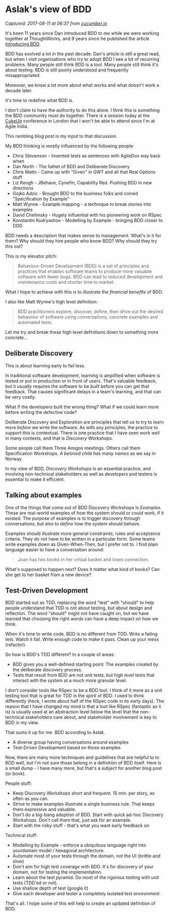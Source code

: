 # Aslak's view of BDD

_Captured: 2017-08-11 at 06:37 from [cucumber.io](https://cucumber.io/blog/2015/03/27/aslaks-view-of-bdd?utm_content=buffer3d94d&utm_medium=social&utm_source=twitter.com&utm_campaign=buffer)_

It's been 11 years since Dan introduced BDD to me while we were working together at ThoughtWorks, and 9 years since he published the article [Introducing BDD](http://dannorth.net/introducing-bdd/).

BDD has evolved a lot in the past decade. Dan's article is still a great read, but when I visit organisations who try to adopt BDD I see a lot of recurring problems. Many people still think BDD is a tool. Many people still think it's about testing. BDD is still poorly understood and frequently misappropriated.

Moreover, we know a lot more about what works and what doesn't work a decade later.

It's time to redefine what BDD is.

I don't claim to have the authority to do this alone. I think this is something the BDD community must do together. There is a session today at the [CukeUp](http://blog.skillsmatter.com/2015/03/03/while-its-compiling-skills-matter-interviews-tom-stuart/) conference in London that I won't be able to attend since I'm at Agile India.

This rambling blog post is my input to that discussion.

My BDD thinking is mostly influenced by the following people:

  * Chris Stevenson - Invented tests as sentences with AgileDox way back when
  * Dan North - The fathet of BDD and Deliberate Discovery
  * Chris Matts - Came up with "Given" in GWT and all that Real Options stuff
  * Liz Keogh - JBehave, Cynefin, Capability Red. Pushing BDD in new directions
  * Gojko Adzic - Brought BDD to the business folks and coined "Specification by Example"
  * Matt Wynne - Example mapping - a technique to break stories into examples
  * David Chelimsky - Hugely influential with his pioneering work on RSpec
  * Konstantin Kudryashov - Modelling by Example - bringing BDD closer to DDD

BDD needs a description that makes sense to management. What's in it for them? Why should they hire people who know BDD? Why should they try this out?

This is my elevator pitch:

> Behaviour-Driven Development (BDD) is a set of principles and practices that enables software teams to produce more valuable software with fewer bugs. BDD can lead to reduced development and maintenance costs and shorter time to market.

What I hope to achieve with this is to illustrate the _financial benefits_ of BDD.

I also like Matt Wynne's high level definition:

> BDD practitioners explore, discover, define, then drive out the desired behaviour of software using conversations, concrete examples and automated tests.

Let me try and break these high level definitions down to something more concrete...

## Deliberate Discovery

This is about learning early to fail less.

In traditional software development, learning is amplified when software is tested or put in production or in front of users. That's valuable feedback, but it usually requires the software to be _built_ before you can get that feedback. That causes significant delays in a team's learning, and that can be very costly.

What if the developers built the wrong thing? What if we could learn more before writing the defective code?

Deliberate Discovery and Exploration are principles that tell us to try to learn more _before_ we write the software. As with any principles, the practice to support this is contextual. There is one practice that I have seen work well in many contexts, and that is _Discovery Workshops_.

Some people call them Three Amigos meetings. Others call them Specification Workshops. _A beloved child has many names_ as we say in Norway.

In my view of BDD, _Discovery Workshops_ is an essential practice, and involving non-technical stakeholders as well as developers and testers is essential to make it efficient.

## Talking about examples

One of the things that come out of BDD Discovery Workshops is _Examples_. These are real-world examples of how the system should or could work, if it existed. The purpose of examples is to trigger discovery through conversations, but also to _define_ how the system should behave.

Examples should illustrate more general constraints, rules and acceptance criteria. They do not have to be written in a particular form. Some teams write examples down as Given-When-Then, but I prefer not to. I find plain language easier to have a conversation around:

> Joan has two books in her virtual basket and loses connection.

What's supposed to happen next? Does it matter what kind of books? Can she get to her basket from a new device?

## Test-Driven Development

BDD started out as TDD, replacing the word "test" with "should" to help people understand that TDD is not about testing, but about design and reflection. The word "should" might not have caught on, but we have learned that choosing the right words can have a deep impact on how we think.

When it's time to write code, BDD is no different from TDD. Write a failing test. Watch it fail. Write enough code to make it pass. Clean up your mess (refactor).

So how is BDD's TDD different? In a couple of areas:

  * BDD gives you a well-defined starting point: The examples created by the deliberate discovery process.
  * Tests that result from BDD are not unit tests, but high level tests that interact with the system at a much more granular level.

I don't consider tools like RSpec to be a BDD tool. I think of it more as a unit testing tool that is great for TDD in the _spirit_ of BDD. I used to think differently (heck, I wrote about half of the RSpec code in its early days). The reason that I have changed my mind is that a tool like RSpec (fantastic as it is) is usually used at an abstraction level below the level that the non-technical stakeholders care about, and stakeholder involvement is key to BDD in my view.

That sums it up for me. BDD according to Aslak.

  * A diverse group having conversations around examples
  * Test-Driven Development based on those examples

Now, there are many more techniques and guidelines that are helpful to to BDD well, but I'm not sure those belong in a definition of BDD itself. Here is a small dump - I have many more, but that's a subject for another blog post (or book).

People stuff:

  * Keep Discovery Workshops short and frequent. 15 min. per story, as often as you can.
  * Strive to make examples illustrate a single business rule. That keeps them expressive and valuable.
  * Don't do a big-bang adoption of BDD. Start with quick ad-hoc Discovery Workshops. Don't call them that, just ask for an example.
  * Start with the risky stuff - that's what you want early feedback on

Technical stuff:

  * Modelling by Example - enforce a ubiquitous language right into yourdomain model / hexagonal architecture.
  * Automate most of your tests through the domain, not the UI (brittle and slow)
  * Don't aim for high test coverage with BDD. It's for discovery of your domain, not for testing the implementation.
  * Learn about the test pyramid. Do most of the rigorous testing with unit tests (TDD'ed or not).
  * Use shallow depth of test (google it)
  * Give each developer and tester a completely isolated test environment

That's all. I hope some of this will help to create an updated definition of BDD.
